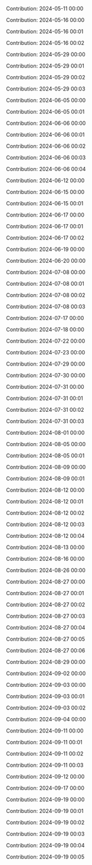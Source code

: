 Contribution: 2024-05-11 00:00

Contribution: 2024-05-16 00:00

Contribution: 2024-05-16 00:01

Contribution: 2024-05-16 00:02

Contribution: 2024-05-29 00:00

Contribution: 2024-05-29 00:01

Contribution: 2024-05-29 00:02

Contribution: 2024-05-29 00:03

Contribution: 2024-06-05 00:00

Contribution: 2024-06-05 00:01

Contribution: 2024-06-06 00:00

Contribution: 2024-06-06 00:01

Contribution: 2024-06-06 00:02

Contribution: 2024-06-06 00:03

Contribution: 2024-06-06 00:04

Contribution: 2024-06-12 00:00

Contribution: 2024-06-15 00:00

Contribution: 2024-06-15 00:01

Contribution: 2024-06-17 00:00

Contribution: 2024-06-17 00:01

Contribution: 2024-06-17 00:02

Contribution: 2024-06-19 00:00

Contribution: 2024-06-20 00:00

Contribution: 2024-07-08 00:00

Contribution: 2024-07-08 00:01

Contribution: 2024-07-08 00:02

Contribution: 2024-07-08 00:03

Contribution: 2024-07-17 00:00

Contribution: 2024-07-18 00:00

Contribution: 2024-07-22 00:00

Contribution: 2024-07-23 00:00

Contribution: 2024-07-29 00:00

Contribution: 2024-07-30 00:00

Contribution: 2024-07-31 00:00

Contribution: 2024-07-31 00:01

Contribution: 2024-07-31 00:02

Contribution: 2024-07-31 00:03

Contribution: 2024-08-01 00:00

Contribution: 2024-08-05 00:00

Contribution: 2024-08-05 00:01

Contribution: 2024-08-09 00:00

Contribution: 2024-08-09 00:01

Contribution: 2024-08-12 00:00

Contribution: 2024-08-12 00:01

Contribution: 2024-08-12 00:02

Contribution: 2024-08-12 00:03

Contribution: 2024-08-12 00:04

Contribution: 2024-08-13 00:00

Contribution: 2024-08-16 00:00

Contribution: 2024-08-26 00:00

Contribution: 2024-08-27 00:00

Contribution: 2024-08-27 00:01

Contribution: 2024-08-27 00:02

Contribution: 2024-08-27 00:03

Contribution: 2024-08-27 00:04

Contribution: 2024-08-27 00:05

Contribution: 2024-08-27 00:06

Contribution: 2024-08-29 00:00

Contribution: 2024-09-02 00:00

Contribution: 2024-09-03 00:00

Contribution: 2024-09-03 00:01

Contribution: 2024-09-03 00:02

Contribution: 2024-09-04 00:00

Contribution: 2024-09-11 00:00

Contribution: 2024-09-11 00:01

Contribution: 2024-09-11 00:02

Contribution: 2024-09-11 00:03

Contribution: 2024-09-12 00:00

Contribution: 2024-09-17 00:00

Contribution: 2024-09-19 00:00

Contribution: 2024-09-19 00:01

Contribution: 2024-09-19 00:02

Contribution: 2024-09-19 00:03

Contribution: 2024-09-19 00:04

Contribution: 2024-09-19 00:05

